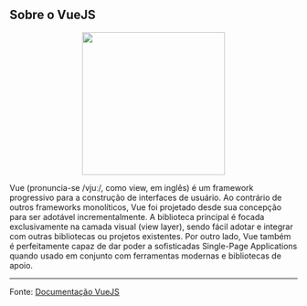 ## Sobre o VueJS

<div align="center">
<img width="250" src="https://upload.wikimedia.org/wikipedia/commons/9/95/Vue.js_Logo_2.svg" />
</div>

Vue (pronuncia-se /vjuː/, como view, em inglês) é um framework progressivo para a construção de interfaces de usuário. Ao contrário de outros frameworks monolíticos, Vue foi projetado desde sua concepção para ser adotável incrementalmente. A biblioteca principal é focada exclusivamente na camada visual (view layer), sendo fácil adotar e integrar com outras bibliotecas ou projetos existentes. Por outro lado, Vue também é perfeitamente capaz de dar poder a sofisticadas Single-Page Applications quando usado em conjunto com ferramentas modernas e bibliotecas de apoio.

<hr/>

Fonte: <a href="https://br.vuejs.org/v2/guide/index.html">Documentação VueJS</a>
